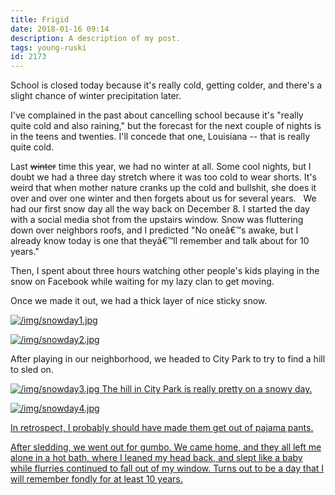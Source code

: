 ```yaml
---
title: Frigid
date: 2018-01-16 09:14
description: A description of my post.
tags: young-ruski
id: 2173
---
```

School is closed today because it's really cold, getting colder, and there's a slight chance of winter precipitation later.

I've complained in the past about cancelling school because it's "really quite cold and also raining," but the forecast for the next couple of nights is in the teens and twenties. I'll concede that one, Louisiana -- that is really quite cold.

Last <span style="text-decoration: line-through;">winter</span> time this year, we had no winter at all. Some cool nights, but I doubt we had a three day stretch where it was too cold to wear shorts. It's weird that when mother nature cranks up the cold and bullshit, she does it over and over one winter and then forgets about us for several years.
<span class="spanEndPreview">&nbsp;</span>
We had our first snow day all the way back on December 8. I started the day with a social media shot from the upstairs window. Snow was fluttering down over neighbors roofs, and I predicted "No oneâ€™s awake, but I already know today is one that theyâ€™ll remember and talk about for 10 years."

Then, I spent about three hours watching other people's kids playing in the snow on Facebook while waiting for my lazy clan to get moving.

Once we made it out, we had a thick layer of nice sticky snow.

</a><a class="lightview centered" href="/img/snowday1.jpg" data-lightview-caption="" data-lightview-group="group1"><img src="/img/snowday1.jpg" alt="/img/snowday1.jpg"   />
</a>

<a class="lightview centered" href="/img/snowday2.jpg" data-lightview-caption="" data-lightview-group="group1"><img src="/img/snowday2.jpg" alt="/img/snowday2.jpg"   />
</a>

After playing in our neighborhood, we headed to City Park to try to find a hill to sled on.

<a class="lightview centered" href="/img/snowday3.jpg" data-lightview-caption="The hill in City Park is really pretty on a snowy day." data-lightview-group="group1"><img src="/img/snowday3.jpg" alt="/img/snowday3.jpg"   />
<span class="caption">The hill in City Park is really pretty on a snowy day.</span></a>

<a class="lightview centered" href="/img/snowday4.jpg" data-lightview-caption="" data-lightview-group="group1"><img src="/img/snowday4.jpg" alt="/img/snowday4.jpg"   />

In retrospect, I probably should have made them get out of pajama pants.

After sledding, we went out for gumbo. We came home, and they all left me alone in a hot bath, where I leaned my head back, and slept like a baby while flurries continued to fall out of my window. Turns out to be a day that I will remember fondly for at least 10 years.